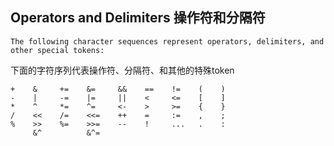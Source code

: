 ## Operators and Delimiters  操作符和分隔符

```
The following character sequences represent operators, delimiters, and other special tokens:
```

下面的字符序列代表操作符、分隔符、和其他的特殊token

```
+    &     +=    &=     &&    ==    !=    (    )
-    |     -=    |=     ||    <     <=    [    ]
*    ^     *=    ^=     <-    >     >=    {    }
/    <<    /=    <<=    ++    =     :=    ,    ;
%    >>    %=    >>=    --    !     ...   .    :
     &^          &^=
```

